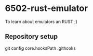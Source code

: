 # 6502-rust-emulator

To learn about emulators an RUST ;)

## Repository setup
git config core.hooksPath .githooks

